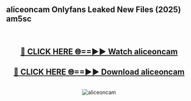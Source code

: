 <h2>aliceoncam Onlyfans Leaked New Files (2025) am5sc</h2>
<br>
<div align="center">
<h2><a href="https://mediafiles.top/aliceoncam&ref=git" rel="nofollow">🔴 CLICK HERE 🌐==►► Watch aliceoncam</a></h2>
<h2><a href="https://mediafiles.top/aliceoncam&ref=git" rel="nofollow">🔴 CLICK HERE 🌐==►► Download aliceoncam</a></h2>
<br>
<a href="https://mediafiles.top/aliceoncam&ref=git" rel="nofollow" data-target="animated-image.originalLink"><img src="https://i.ibb.co.com/xMMVF88/686577567.gif" alt="aliceoncam" style="max-width: 100%; display: inline-block;" data-target="animated-image.originalImage"></a>
</div>
<br>
<br>